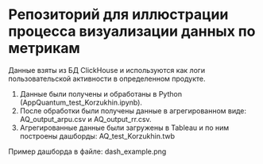 # Репозиторий для иллюстрации процесса визуализации данных по метрикам

Данные взяты из БД ClickHouse и используются как логи пользовательской активности в определенном продукте. 

1. Данные были получены и обработаны в Python (AppQuantum_test_Korzukhin.ipynb).
2. После обработки были получены данные в агрегированном виде: AQ_output_arpu.csv и AQ_output_rr.csv.
3. Агрегированные данные были загружены в Tableau и по ним построены дашборды: AQ_test_Korzukhin.twb

Пример дашборда в файле: dash_example.png
